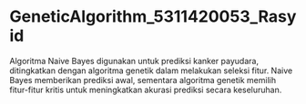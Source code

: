# GeneticAlgorithm_5311420053_Rasyid


Algoritma Naive Bayes digunakan untuk prediksi kanker payudara, ditingkatkan dengan algoritma genetik dalam melakukan seleksi fitur. Naive Bayes memberikan prediksi awal, sementara algoritma genetik memilih fitur-fitur kritis untuk meningkatkan akurasi prediksi secara keseluruhan.
